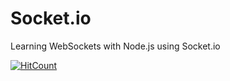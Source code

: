 # Socket.io
Learning WebSockets with Node.js using Socket.io

[![HitCount](http://hits.dwyl.com/jainpawan21/jainpawan21/Socketio.svg)](http://hits.dwyl.com/jainpawan21/jainpawan21/Socketio)
